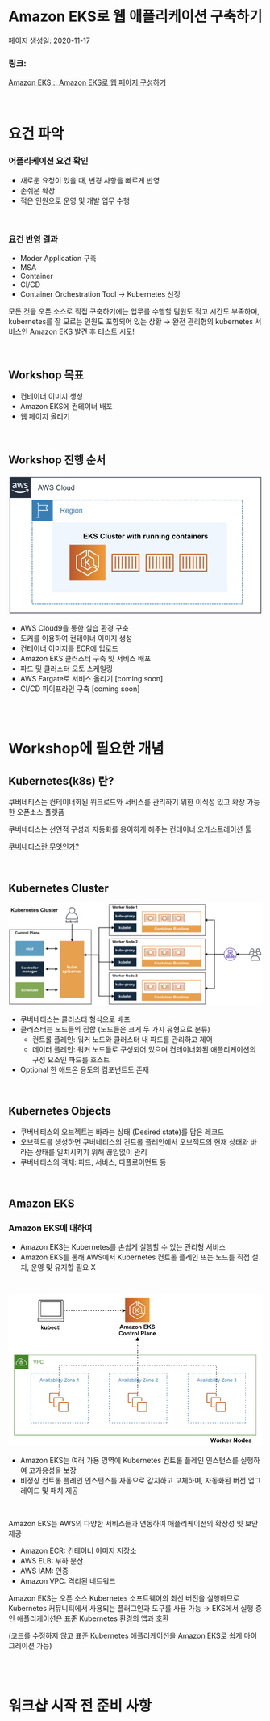 # Amazon EKS로 웹 애플리케이션 구축하기

페이지 생성일: 2020-11-17

### 링크:

[Amazon EKS :: Amazon EKS로 웹 페이지 구성하기](https://master.d3s71i2n51x60t.amplifyapp.com/ko/)

<br/>

# 요건 파악

### 어플리케이션 요건 확인

- 새로운 요청이 있을 때, 변경 사항을 빠르게 반영
- 손쉬운 확장
- 적은 인원으로 운영 및 개발 업무 수행

<br/>

### 요건 반영 결과

- Moder Application 구축
- MSA
- Container
- CI/CD
- Container Orchestration Tool → Kubernetes 선정

모든 것을 오픈 소스로 직접 구축하기에는 업무를 수행할 팀원도 적고 시간도 부족하며, kubernetes를 잘 모르는 인원도 포함되어 있는 상황 → 완전 관리형의 kubernetes 서비스인 Amazon EKS 발견 후 테스트 시도!

<br/>

## Workshop 목표

- 컨테이너 이미지 생성
- Amazon EKS에 컨테이너 배포
- 웹 페이지 올리기

<br/>


## Workshop 진행 순서

![k8s_04_tutorial_AWS_Workshop_1/Untitled.png](k8s_04_tutorial_AWS_Workshop_1/Untitled.png)

- AWS Cloud9을 통한 실습 환경 구축
- 도커를 이용하여 컨테이너 이미지 생성
- 컨테이너 이미지를 ECR에 업로드
- Amazon EKS 클러스터 구축 및 서비스 배포
- 파드 및 클러스터 오토 스케일링
- AWS Fargate로 서비스 올리기 [coming soon]
- CI/CD 파이프라인 구축 [coming soon]

<br/>
<br/>


# Workshop에 필요한 개념

## Kubernetes(k8s) 란?

쿠버네티스는 컨테이너화된 워크로드와 서비스를 관리하기 위한 이식성 있고 확장 가능한 오픈소스 플랫폼

쿠버네티스는 선언적 구성과 자동화를 용이하게 해주는 컨테이너 오케스트레이션 툴

[쿠버네티스란 무엇인가?](https://kubernetes.io/ko/docs/concepts/overview/what-is-kubernetes/)

<br/>

## Kubernetes Cluster

![k8s_04_tutorial_AWS_Workshop_1/Untitled%201.png](k8s_04_tutorial_AWS_Workshop_1/Untitled%201.png)

- 쿠버네티스는 클러스터 형식으로 배포
- 클러스터는 노드들의 집합 (노드들은 크게 두 가지 유형으로 분류)
    - 컨트롤 플레인: 워커 노드와 클러스터 내 파드를 관리하고 제어
    - 데이터 플레인: 워커 노드들로 구성되어 있으며 컨테이너화된 애플리케이션의 구성 요소인 파드를 호스트
- Optional 한 애드온 용도의 컴포넌트도 존재

<br/>

## Kubernetes Objects

- 쿠버네티스의 오브젝트는 바라는 상태 (Desired state)를 담은 레코드
- 오브젝트를 생성하면 쿠버네티스의 컨트롤 플레인에서 오브젝트의 현재 상태와 바라는 상태를 일치시키기 위해 끊임없이 관리
- 쿠버네티스의 객체: 파드, 서비스, 디플로이먼트 등

<br/>

## Amazon EKS

### Amazon EKS에 대하여

- Amazon EKS는 Kubernetes를 손쉽게 실행할 수 있는 관리형 서비스
- Amazon EKS를 통해 AWS에서 Kubernetes 컨트롤 플레인 또는 노드를 직접 설치, 운영 및 유지할 필요 X

<br/>

![k8s_04_tutorial_AWS_Workshop_1/Untitled%202.png](k8s_04_tutorial_AWS_Workshop_1/Untitled%202.png)

- Amazon EKS는 여러 가용 영역에 Kubernetes 컨트롤 플레인 인스턴스를 실행하여 고가용성을 보장
- 비정상 컨트롤 플레인 인스턴스를 자동으로 감지하고 교체하며, 자동화된 버전 업그레이드 및 패치 제공

<br/>

Amazon EKS는 AWS의 다양한 서비스들과 연동하여 애플리케이션의 확장성 및 보안 제공

- Amazon ECR: 컨테이너 이미지 저장소
- AWS ELB: 부하 분산
- AWS IAM: 인증
- Amazon VPC: 격리된 네트워크

Amazon EKS는 오픈 소스 Kubernetes 소프트웨어의 최신 버전을 실행하므로 Kubernetes 커뮤니티에서 사용되는 플러그인과 도구를 사용 가능 → EKS에서 실행 중인 애플리케이션은 표준 Kubernetes 환경의 앱과 호환

(코드를 수정하지 않고 표준 Kubernetes 애플리케이션을 Amazon EKS로 쉽게 마이그레이션 가능)

<br/>
<br/>

# 워크샵 시작 전 준비 사항